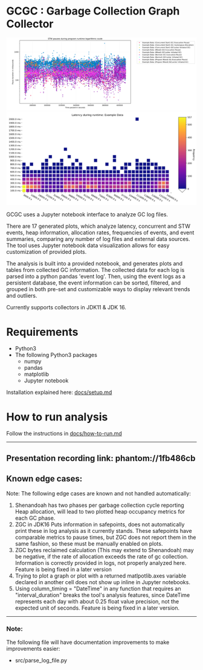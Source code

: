 # GCGC :  Garbage Collection Graph Collector 

<img src="images/stw_pauses_log.jpg" alt="Example scatter plot" />
<img src="images/heatmap.jpg" alt="Example heat map plot" />



GCGC uses a Jupyter notebook interface to analyze GC log files.


There are 17 generated plots, which analyze latency, concurrent and STW events, heap information, allocation rates, frequencies of events, and event summaries, comparing any number of log files and external data sources. 
The tool uses Jupyter notebook data visualization allows for easy customization of provided plots.

The analysis is built into a provided notebook, and generates plots and tables from collected GC information. The collected data for each log is parsed into a python pandas 'event log'. Then, using the event logs as a persistent database, the event information can be sorted, filtered, and grouped in both pre-set and customizable ways to display relevant trends and outliers.



Currently supports collectors in JDK11 & JDK 16.
 # Requirements

- Python3 
- The following Python3 packages
    - numpy
    - pandas
    - matplotlib
    - Jupyter notebook 

Installation explained here: [docs/setup.md](./docs/setup.md)



# How to run analysis

Follow the instructions in [docs/how-to-run.md](./docs/how-to-run.md)

--- 

Presentation recording link: phantom://1fb486cb 
---

## Known edge cases:

Note: The following edge cases are known and not handled automatically:

1) Shenandoah has two phases per garbage collection cycle reporting Heap allocation, will lead to two plotted heap occupancy metrics for each GC phase.
2) ZGC in JDK16 Puts information in safepoints, does not automatically print these in log analysis as it currently stands. These safepoints have comparable metrics to pause times, but ZGC does not report them in the same fashion, so these must be manually enabled on plots.
3) ZGC bytes reclaimed calculation (This may extend to Shenandoah) may be negative, if the rate of allocation exceeds the rate of gc collection. Information is correctly provided in logs, not properly analyzed here. Feature is being fixed in a later version
4) Trying to plot a graph or plot with a returned matlpotlib.axes variable declared in another cell does not show up inline in Jupyter notebooks.
5) Using column_timing = "DateTime" in any function that requires an "interval_duration" breaks the tool's analysis features, since DateTime represents each day with about 0.25 float value precision, not the expected unit of seconds. Feature is being fixed in a later version.

--- 
### Note:
The following file will have documentation improvements to make improvements easier:
- src/parse_log_file.py 

